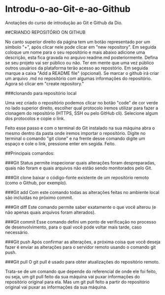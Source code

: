 # Introdu-o-ao-Git-e-ao-Github
Anotações do curso de introdução ao Git e Github da Dio.

##CRIANDO REPOSITÓRIO ON GITHUB

No canto superior direito da página tem um botão representado por um símbolo "+", após clicar nele pode clicar em "new repository".
Em seguida coloque um nome para o seu repositório e mais abaixo adicione uma descrição, esta fica gravada no arquivo readme.md posteriormente.
Defina se seu projeto vai ser público ou não. Ter em mente que uma vez público outros usuários da plataforma terão acesso ao repostório.
Em seguida marque a caixa "Add a README file" (opcional). Se marcar o github irá criar um arquivo .md no repositório com algumas informações do repositório.
Agora só clicar em "create repository."

###clonando para repositório local

Uma vez criado o repositório podemos clicar no botão "code" de cor verde no lado superior direito, escolher qual protocolo iremos utilizar para fazer a clonagem do repositório (HTTPS, SSH ou pelo GitHub cli). Selecione algum dos protocolos e copie o link.

Feito esse passo e com o terminal do Git instalado na sua máquina abra o mesmo dentro da pasta onde iremos importar o repositório. Digite no terminal o comando "git clone" e na frente desse comando digite um espaço e cole o link, pressione enter em segida. Feito.


##Principais comandos:

###Git Status
  permite inspecionar quais alterações foram despreparadas, quais não foram e quais arquivos não estão sendo monitorados pelo Git.

###Git clone
   baixar o código-fonte existente de um repositório remoto (como o Github, por exemplo).

###Git add
  Com este comando todas as alterações feitas no ambiente local são incluídas no próximo commit.

###Git diff
  Este comando permite saber exatamente o que você alterou (e não apenas quais arquivos foram alterados).

###Git commit
  Esse comando defini um ponto de verificação no processo de desenvolvimento, para o qual você pode voltar mais tarde, caso necessário.

###Git push
  Após confirmar as alterações, a próxima coisa que você deseja fazer é enviar as alterações para o servidor remoto usando o comando git push.

###Git pull
  O git pull é usado para obter atualizações do repositório remoto. 

Trata-se de um comando que depende do referencial de onde ele foi feito, ou seja, um git pull feito da sua máquina vai puxar informações do repositório original para ela. Mas um git pull feito a partir do repositório original vai puxar as informações da sua máquina. 




